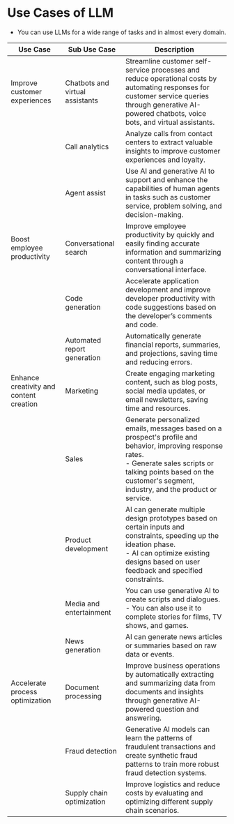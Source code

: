# Use Cases of LLM
- You can use LLMs for a wide range of tasks and in almost every domain.

| Use Case                                | Sub Use Case                    | Description                                                                                                                                                                                                                         |
|-----------------------------------------|---------------------------------|-------------------------------------------------------------------------------------------------------------------------------------------------------------------------------------------------------------------------------------|
| Improve customer experiences            | Chatbots and virtual assistants | Streamline customer self-service processes and reduce operational costs by automating responses for customer service queries through generative AI-powered chatbots, voice bots, and virtual assistants.                            |
|                                         | Call analytics                  | Analyze calls from contact centers to extract valuable insights to improve customer experiences and loyalty.                                                                                                                        |
|                                         | Agent assist                    | Use AI and generative AI to support and enhance the capabilities of human agents in tasks such as customer service, problem solving, and decision-making.                                                                           |
| Boost employee productivity             | Conversational search           | Improve employee productivity by quickly and easily finding accurate information and summarizing content through a conversational interface.                                                                                        |
|                                         | Code generation                 | Accelerate application development and improve developer productivity with code suggestions based on the developer’s comments and code.                                                                                             |
|                                         | Automated report generation     | Automatically generate financial reports, summaries, and projections, saving time and reducing errors.                                                                                                                              |
| Enhance creativity and content creation | Marketing                       | Create engaging marketing content, such as blog posts, social media updates, or email newsletters, saving time and resources.                                                                                                       |
|                                         | Sales                           | Generate personalized emails, messages based on a prospect's profile and behavior, improving response rates. <br/>- Generate sales scripts or talking points based on the customer's segment, industry, and the product or service. |
|                                         | Product development             | AI can generate multiple design prototypes based on certain inputs and constraints, speeding up the ideation phase. <br/>- AI can optimize existing designs based on user feedback and specified constraints.                       |
|                                         | Media and entertainment         | You can use generative AI to create scripts and dialogues. <br/>- You can also use it to complete stories for films, TV shows, and games.                                                                                           |
|                                         | News generation                 | AI can generate news articles or summaries based on raw data or events.                                                                                                                                                             |
| Accelerate process optimization         | Document processing             | Improve business operations by automatically extracting and summarizing data from documents and insights through generative AI-powered question and answering.                                                                      |
|                                         | Fraud detection                 | Generative AI models can learn the patterns of fraudulent transactions and create synthetic fraud patterns to train more robust fraud detection systems.                                                                            |
|                                         | Supply chain optimization       | Improve logistics and reduce costs by evaluating and optimizing different supply chain scenarios.                                                                                                                                   |
